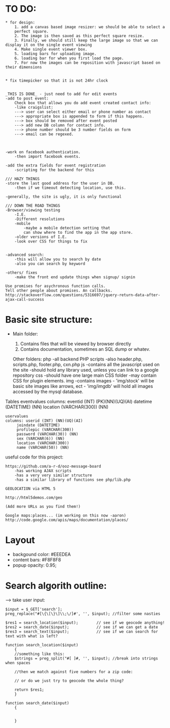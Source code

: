 TO DO:
======
	
	* for design:
		1. add a canvas based image resizer: we should be able to select a 
		perfect square.
		2. The image is then saved as this perfect square resize.
		3. Finally, we should still keep the large image so that we can display it on the single event viewing
		4. Make single event viewer box.
		5. loading bars for uploading image.
		6. loading bar for when you first load the page.
		7. For now the images can be reposition with javascript based on their dimensions
		
		
	* fix timepicker so that it is not 24hr clock
	
	
	_THIS IS DONE_ - just need to add for edit events
	-add to post event:
		Check box that allows you do add event created contact info:
		-like craigslist:
		---> user can select either email or phone number as contact
		---> appropriate box is appended to form if this happens.
		---> box should be removed after event posted
		---> add new DB column for contact info.
		---> phone number should be 3 number fields on form
		---> email can be regexed.
		
		
	
	-work on facebook authentication.
		-then import facebook events.

	-add the extra fields for event registration
		-scripting for the backend for this
		
	/// HAZY THINGS	
	-store the last good address for the user in DB.
		-then if we timeout detecting location, use this.
	
	-generally, the site is ugly, it is only functional

	/// DOWN THE ROAD THINGS
	-Browser/viewing testing
		-I.E.
		-Different resolutions
		-mobile
			-maybe a mobile detection setting that 
			can show where to find the app in the app store.
		-older versions of I.E.
		-look over CSS for things to fix
		
	
	-advanced search:
		-this will allow you to search by date
		-also you can search by keyword
		
	-others/ fixes
		-make the front end update things when signup/ signin

	Use promises for asychronous function calls.
	Tell other people about promises. An callbacks. 
	http://stackoverflow.com/questions/5316697/jquery-return-data-after-ajax-call-success
	



Basic site structure:
====================

* Main folder:
	1. Contains files that will be viewed by browser directly
	2. Contains documentation, sometimes an SQL dump or whatev. 
		
	Other folders:
		php
		-all backend PHP scripts
		-also header.php, scripts.php, footer.php, cxn.php
		js
		-contains all the javascript used on the site
		-should hold any library used, unless you can link to a google repository
		css
		-should have one large main CSS folder
		-may contain CSS for plugin elements. 
		img
		-contains images
		- 'img/stock' will be basic site images like arrows, ect
		- 'img/imgdb' will hold all images accessed by the mysql database.
		
		
		
		
		
Tables
	eventvalues
	columns: eventid (INT) (PK)(NN)(UQ)(AI) 
		 datetime (DATETIME) (NN)
		 location (VARCHAR(300)) (NN)
	
	uservalues
	columns: userid (INT) (NN)(UQ)(AI)
		 joindate (DATETIME)
		 profilepic (VARCHAR(300))
		 password (VARCHAR(30)) (NN)
		 sex (VARCHAR(6)) (NN)
	 	 location (VARCHAR(300))
		 name (VARCHAR(50)) (NN)
			
useful code for this project:

	https://github.com/a-r-d/ooz-message-board
		-has working AJAX scripts
		-has a very very similar structure
		-has a similar library of functions see php/lib.php
	
	GEOLOCATION via HTML 5
	
	http://html5demos.com/geo

	(Add more URLs as you find them!)

	Google maps:places... (im working on this now -aaron)
	http://code.google.com/apis/maps/documentation/places/
			
			
		
		
Layout
======

* backgound color: #EEEDEA
* content bars: #F8F8F8	
* popup opacity: 0.95;
		
		
		
		
		
		
	
	
Search algorith outline:
=========================

 --> take user input:
 
	$input = $_GET['search'];
	preg_replace("#[\{\[\}\]\\;\/]#', '', $input); //filter some nasties
	
	$res1 = search_location($input);		// see if we geocode anything!
	$res2 = search_date($input);		 	// see if we can get a date
	$res3 = search_text($input); 			// see if we can search for text with what is left?
	
	function search_location($input)
		{
		//something like this:
		$strings = preg_split("#[ ]#, '', $input); //break into strings when spaces
		
		//then we match against five numbers for a zip code:
		
		// or do we just try to geocode the whole thing?
		
		return $res1;
		}
	
	function search_date($input)
		{
		
		
		}
	

